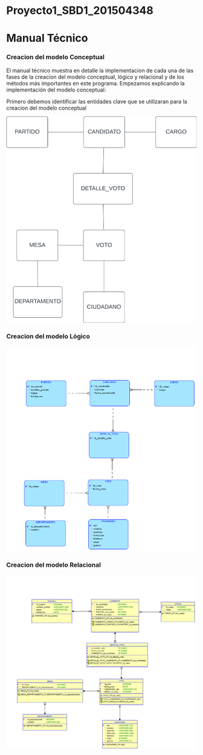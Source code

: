 # Proyecto1_SBD1_201504348


# Manual Técnico
### Creacion del modelo Conceptual
El manual técnico muestra en detalle la implementacion de cada una de las fases de la creacion del modelo conceptual, lógico y relacional y de los métodos más importantes en este programa. Empezamos explicando la implementación del modelo conceptual:

Primero debemos identificar las entidades clave que se utilizaran para la creacion del modelo conceptual

![Alt text](MODELO_FISICO/modelo_conceptual.png)

### Creacion del modelo Lógico

![Alt text](MODELO_FISICO/logical.png)

### Creacion del modelo Relacional

![Alt text](MODELO_FISICO/Relational_1.png)
